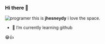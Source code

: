 ### Hi there 👋

![programer](https://cdn1.iconfinder.com/data/icons/information-technology-16/1700/9303_-_Programmer-1024.png)
this is **jhesneydy** i love the space.

- 🔭 I’m currently  learning github

😁👍
